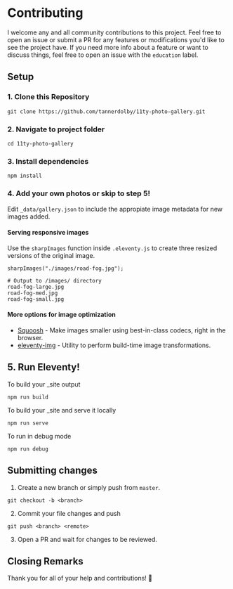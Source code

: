 # Contributing

I welcome any and all community contributions to this project. Feel free to open an issue or submit a PR for any features or modifications you'd like to see the project have. If you need more info about a feature or want to discuss things, feel free to open an issue with the `education` label. 

## Setup

### 1. Clone this Repository
```
git clone https://github.com/tannerdolby/11ty-photo-gallery.git
```

### 2. Navigate to project folder
```
cd 11ty-photo-gallery
``` 

### 3. Install dependencies
```
npm install
```

### 4. Add your own photos or skip to step 5! 
Edit `_data/gallery.json` to include the appropiate image metadata for new images added. 

#### Serving responsive images
Use the `sharpImages` function inside `.eleventy.js` to create three resized versions of the original image.

```
sharpImages("./images/road-fog.jpg");
```

``` 
# Output to /images/ directory
road-fog-large.jpg
road-fog-med.jpg
road-fog-small.jpg
```

#### More options for image optimization
* [Squoosh](https://squoosh.app/) - Make images smaller using best-in-class codecs, right in the browser.
* [eleventy-img](https://github.com/11ty/eleventy-img) - Utility to perform build-time image transformations.

## 5. Run Eleventy! 
To build your _site output

```
npm run build
```

To build your _site and serve it locally

```
npm run serve
```

To run in debug mode

```
npm run debug
```

## Submitting changes

1. Create a new branch or simply push from `master`.
```
git checkout -b <branch>
```
2. Commit your file changes and push
```
git push <branch> <remote>
```
3. Open a PR and wait for changes to be reviewed.

## Closing Remarks
Thank you for all of your help and contributions! 🚀